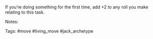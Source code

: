 If you’re doing something for the first time, add +2 to any roll you make relating to this task.

Notes:

Tags:
#move #living_move #jack_archetype


